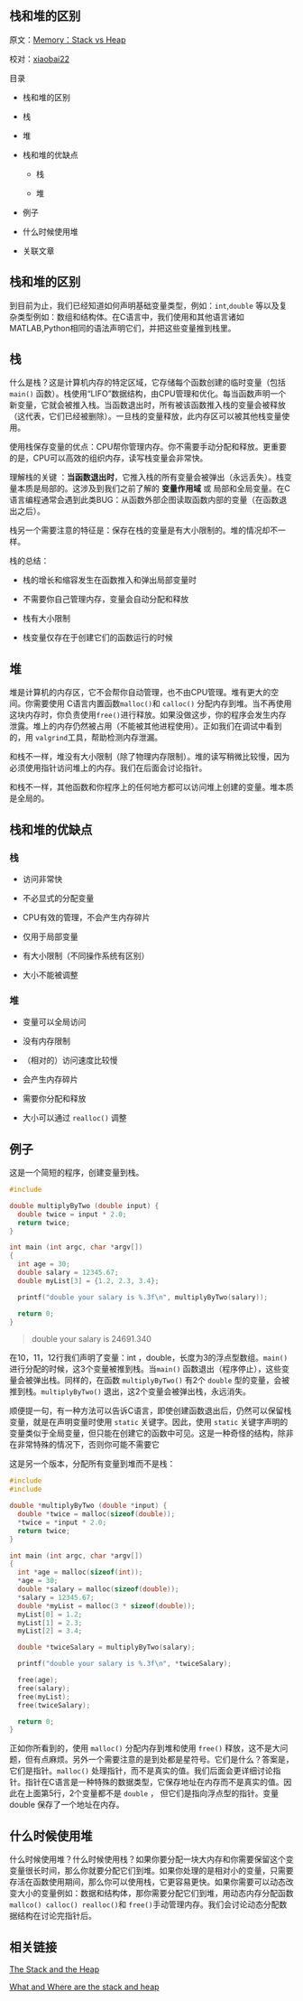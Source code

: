 ## 栈和堆的区别

原文：[Memory：Stack vs Heap](https://www.gribblelab.org/CBootCamp/7_Memory_Stack_vs_Heap.html)

校对：[xiaobai22](https://github.com/xiaobai22)

目录

-   栈和堆的区别
    
-   栈
    
-   堆
    
-   栈和堆的优缺点
    
    -   栈
        
    -   堆
        
-   例子
    
-   什么时候使用堆
    
-   关联文章
    

## 栈和堆的区别

到目前为止，我们已经知道如何声明基础变量类型，例如：`int`,`double` 等以及复杂类型例如：数组和结构体。在C语言中，我们使用和其他语言诸如MATLAB,Python相同的语法声明它们，并把这些变量推到栈里。

## 栈

什么是栈？这是计算机内存的特定区域，它存储每个函数创建的临时变量（包括`main()` 函数）。栈使用“LIFO”数据结构，由CPU管理和优化。每当函数声明一个新变量，它就会被推入栈。当函数退出时，所有被该函数推入栈的变量会被释放（这代表，它们已经被删除）。一旦栈的变量释放，此内存区可以被其他栈变量使用。

使用栈保存变量的优点：CPU帮你管理内存。你不需要手动分配和释放。更重要的是，CPU可以高效的组织内存，读写栈变量会非常快。

理解栈的关键 ：**当函数退出时**，它推入栈的所有变量会被弹出（永远丢失）。栈变量本质是局部的。这涉及到我们之前了解的 **变量作用域** 或 局部和全局变量。在C语言编程通常会遇到此类BUG：从函数外部企图读取函数内部的变量（在函数退出之后）。

栈另一个需要注意的特征是：保存在栈的变量是有大小限制的。堆的情况却不一样。

栈的总结：

-   栈的增长和缩容发生在函数推入和弹出局部变量时
    
-   不需要你自己管理内存，变量会自动分配和释放
    
-   栈有大小限制
    
-   栈变量仅存在于创建它们的函数运行的时候
    

## 堆

堆是计算机的内存区，它不会帮你自动管理，也不由CPU管理。堆有更大的空间。你需要使用 C语言内置函数`malloc()`和 `calloc()` 分配内存到堆。当不再使用这块内存时，你负责使用`free()`进行释放。如果没做这步，你的程序会发生内存泄露。堆上的内存仍然被占用（不能被其他进程使用）。正如我们在调试中看到的，用 `valgrind`工具，帮助检测内存泄漏。

和栈不一样，堆没有大小限制（除了物理内存限制）。堆的读写稍微比较慢，因为必须使用指针访问堆上的内存。我们在后面会讨论指针。

和栈不一样，其他函数和你程序上的任何地方都可以访问堆上创建的变量。堆本质是全局的。

## 栈和堆的优缺点

### 栈

-   访问非常快
    
-   不必显式的分配变量
    
-   CPU有效的管理，不会产生内存碎片
    
-   仅用于局部变量
    
-   有大小限制（不同操作系统有区别）
    
-   大小不能被调整
    

### 堆

-   变量可以全局访问
    
-   没有内存限制
    
-   （相对的）访问速度比较慢
    
-   会产生内存碎片
    
-   需要你分配和释放
    
-   大小可以通过 `realloc()` 调整
    

## 例子

这是一个简短的程序，创建变量到栈。

```c
#include 

double multiplyByTwo (double input) {
  double twice = input * 2.0;
  return twice;
}

int main (int argc, char *argv[])
{
  int age = 30;
  double salary = 12345.67;
  double myList[3] = {1.2, 2.3, 3.4};

  printf("double your salary is %.3f\n", multiplyByTwo(salary));

  return 0;
}
```

> double your salary is 24691.340

在10，11，12行我们声明了变量：int ，double，长度为3的浮点型数组。`main()` 进行分配的时候，这3个变量被推到栈。当`main()` 函数退出（程序停止），这些变量会被弹出栈。同样的，在函数 `multiplyByTwo()` 有2个 `double` 型的变量，会被推到栈。`multiplyByTwo()` 退出，这2个变量会被弹出栈，永远消失。

顺便提一句，有一种方法可以告诉C语言，即使创建函数退出后，仍然可以保留栈变量，就是在声明变量时使用 `static` 关键字。因此，使用 `static` 关键字声明的变量类似于全局变量，但只能在创建它的函数中可见。这是一种奇怪的结构，除非在非常特殊的情况下，否则你可能不需要它

这是另一个版本，分配所有变量到堆而不是栈：

```c
#include 
#include 

double *multiplyByTwo (double *input) {
  double *twice = malloc(sizeof(double));
  *twice = *input * 2.0;
  return twice;
}

int main (int argc, char *argv[])
{
  int *age = malloc(sizeof(int));
  *age = 30;
  double *salary = malloc(sizeof(double));
  *salary = 12345.67;
  double *myList = malloc(3 * sizeof(double));
  myList[0] = 1.2;
  myList[1] = 2.3;
  myList[2] = 3.4;

  double *twiceSalary = multiplyByTwo(salary);

  printf("double your salary is %.3f\n", *twiceSalary);

  free(age);
  free(salary);
  free(myList);
  free(twiceSalary);

  return 0;
}
```

正如你所看到的，使用 `malloc()` 分配内存到堆和使用 `free()` 释放，这不是大问题，但有点麻烦。另外一个需要注意的是到处都是星符号。它们是什么？答案是，它们是指针。`malloc()` 处理指针，而不是真实的值。我们后面会更详细讨论指针。指针在C语言是一种特殊的数据类型，它保存地址在内存而不是真实的值。因此在上面第5行，2个变量都不是 `double` ， 但它们是指向浮点型的指针。变量double 保存了一个地址在内存。

## 什么时候使用堆

什么时候使用堆？什么时候使用栈？如果你要分配一块大内存和你需要保留这个变变量很长时间，那么你就要分配它们到堆。如果你处理的是相对小的变量，只需要存活在函数使用期间，那么你可以使用栈，它更容易更快。如果你需要可以动态改变大小的变量例如：数据和结构体，那你需要分配它们到堆，用动态内存分配函数 `mallco() calloc() realloc()`和 `free()`手动管理内存。我们会讨论动态分配数据结构在讨论完指针后。

## 相关链接

[The Stack and the Heap](http://www.learncpp.com/cpp-tutorial/79-the-stack-and-the-heap/%5D)

[What and Where are the stack and heap](https://stackoverflow.com/questions/79923/what-and-where-are-the-stack-and-heap)

